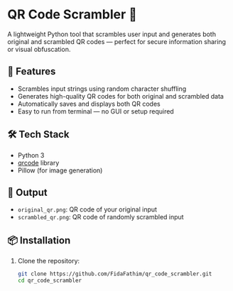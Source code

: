 # QR Code Scrambler 🔐

A lightweight Python tool that scrambles user input and generates both original and scrambled QR codes — perfect for secure information sharing or visual obfuscation.

## 🚀 Features

- Scrambles input strings using random character shuffling
- Generates high-quality QR codes for both original and scrambled data
- Automatically saves and displays both QR codes
- Easy to run from terminal — no GUI or setup required

## 🛠 Tech Stack

- Python 3
- [qrcode](https://pypi.org/project/qrcode/) library
- Pillow (for image generation)

## 📸 Output

- `original_qr.png`: QR code of your original input
- `scrambled_qr.png`: QR code of randomly scrambled input

## 📦 Installation

1. Clone the repository:
   ```bash
   git clone https://github.com/FidaFathim/qr_code_scrambler.git
   cd qr_code_scrambler
